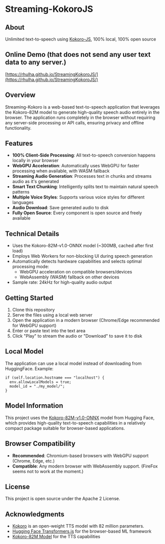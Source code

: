 # Streaming-KokoroJS

## About
Unlimited text-to-speech using [Kokoro-JS](https://github.com/hexgrad/kokoro), 100% local, 100% open source

## Online Demo (that does not send any user text data to any server.)
[https://rhulha.github.io/StreamingKokoroJS/](https://rhulha.github.io/StreamingKokoroJS/)

## Overview

Streaming-Kokoro is a web-based text-to-speech application that leverages the Kokoro-82M model to generate high-quality speech audio entirely in the browser. The application runs completely in the browser without requiring any server-side processing or API calls, ensuring privacy and offline functionality.

## Features

- **100% Client-Side Processing**: All text-to-speech conversion happens locally in your browser
- **WebGPU Acceleration**: Automatically uses WebGPU for faster processing when available, with WASM fallback
- **Streaming Audio Generation**: Processes text in chunks and streams audio as it's generated
- **Smart Text Chunking**: Intelligently splits text to maintain natural speech patterns
- **Multiple Voice Styles**: Supports various voice styles for different languages
- **Audio Download**: Save generated audio to disk
- **Fully Open Source**: Every component is open source and freely available

## Technical Details

- Uses the Kokoro-82M-v1.0-ONNX model (~300MB, cached after first load)
- Employs Web Workers for non-blocking UI during speech generation
- Automatically detects hardware capabilities and selects optimal processing mode:
  - WebGPU acceleration on compatible browsers/devices
  - WebAssembly (WASM) fallback on other devices
- Sample rate: 24kHz for high-quality audio output

## Getting Started

1. Clone this repository
2. Serve the files using a local web server
3. Open the application in a modern browser (Chrome/Edge recommended for WebGPU support)
4. Enter or paste text into the text area
5. Click "Play" to stream the audio or "Download" to save it to disk

## Local Model

The application can use a local model instead of downloading from HuggingFace. Example:

```
if (self.location.hostname === "localhost") {
  env.allowLocalModels = true;
  model_id = "./my_model/";
}
```

## Model Information

This project uses the [Kokoro-82M-v1.0-ONNX](https://huggingface.co/onnx-community/Kokoro-82M-v1.0-ONNX) model from Hugging Face, which provides high-quality text-to-speech capabilities in a relatively compact package suitable for browser-based applications.

## Browser Compatibility

- **Recommended**: Chromium-based browsers with WebGPU support (Chrome, Edge, etc.)
- **Compatible**: Any modern browser with WebAssembly support. (FireFox seems not to work at the moment.)

## License

This project is open source under the Apache 2 License.

## Acknowledgments

- [Kokoro](https://github.com/hexgrad/kokoro)  is an open-weight TTS model with 82 million parameters.
- [Hugging Face Transformers.js](https://huggingface.co/docs/transformers.js) for the browser-based ML framework
- [Kokoro-82M Model](https://huggingface.co/onnx-community/Kokoro-82M-v1.0-ONNX) for the TTS capabilities
